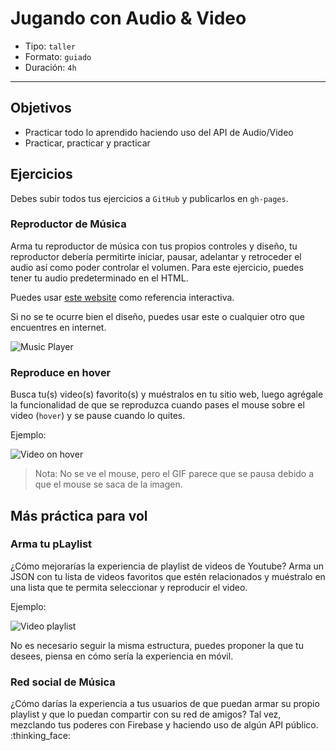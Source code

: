 # Jugando con Audio & Video

- Tipo: `taller`
- Formato: `guiado`
- Duración: `4h`

***

## Objetivos

- Practicar todo lo aprendido haciendo uso del API de Audio/Video
- Practicar, practicar y practicar

## Ejercicios

Debes subir todos tus ejercicios a `GitHub` y publicarlos en `gh-pages`.

### Reproductor de Música

Arma tu reproductor de música con tus propios controles y diseño, tu reproductor
debería permitirte iniciar, pausar, adelantar y retroceder el audio así como 
poder controlar el volumen. Para este ejercicio, puedes tener tu audio 
predeterminado en el HTML.

Puedes usar [este website](https://www.w3.org/2010/05/video/mediaevents.html) 
como referencia interactiva.

Si no se te ocurre bien el diseño, puedes usar este o cualquier otro que 
encuentres en internet.

![Music Player](https://www.dailydot.com/wp-content/uploads/c21/27/b76687f426e12252.png)

### Reproduce en hover

Busca tu(s) video(s) favorito(s) y muéstralos en tu sitio web, luego agrégale
la funcionalidad de que se reproduzca cuando pases el mouse sobre el video 
(`hover`) y se pause cuando lo quites.

Ejemplo:

![Video on hover](https://media.giphy.com/media/3o7WIKDFzrbuFJIm9G/giphy.gif)

> Nota: No se ve el mouse, pero el GIF parece que se pausa debido a que el mouse 
> se saca de la imagen.

## Más práctica para vol

### Arma tu pLaylist

¿Cómo mejorarías la experiencia de playlist de videos de Youtube? Arma un JSON 
con tu lista de videos favoritos que estén relacionados y muéstralo en una lista
que te permita seleccionar y reproducir el video.

Ejemplo:

![Video playlist](https://img.labnol.org/di/youtube-playlist.png)

No es necesario seguir la misma estructura, puedes proponer la que tu desees,
piensa en cómo sería la experiencia en móvil.

### Red social de Música

¿Cómo darías la experiencia a tus usuarios de que puedan armar su propio 
playlist y que lo puedan compartir con su red de amigos? Tal vez, mezclando tus
poderes con Firebase y haciendo uso de algún API público. :thinking_face: